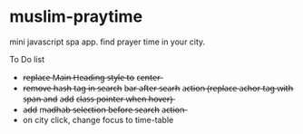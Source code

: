 # muslim-praytime

mini javascript spa app.
find prayer time in your city.

To Do list

- r̶e̶p̶l̶a̶c̶e̶ M̶a̶i̶n̶ H̶e̶a̶d̶i̶n̶g̶ s̶t̶y̶l̶e̶ t̶o̶ c̶e̶n̶t̶e̶r̶
- r̶e̶m̶o̶v̶e̶ h̶a̶s̶h̶ t̶a̶g̶ i̶n̶ s̶e̶a̶r̶c̶h̶ b̶a̶r̶ a̶f̶t̶e̶r̶ s̶e̶a̶r̶h̶ a̶c̶t̶i̶o̶n̶ (̶r̶e̶p̶l̶a̶c̶e̶ a̶c̶h̶o̶r̶ t̶a̶g̶ w̶i̶t̶h̶ s̶p̶a̶n̶ a̶n̶d̶ a̶d̶d̶ c̶l̶a̶s̶s̶ p̶o̶i̶n̶t̶e̶r̶ w̶h̶e̶n̶ h̶o̶v̶e̶r̶)̶
- a̶d̶d̶ m̶a̶d̶h̶a̶b̶ s̶e̶l̶e̶c̶t̶i̶o̶n̶ b̶e̶f̶o̶r̶e̶ s̶e̶a̶r̶c̶h̶ a̶c̶t̶i̶o̶n̶
- on city click, change focus to time-table
